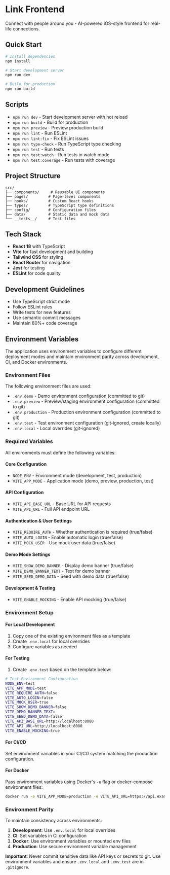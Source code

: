 # Link Frontend

Connect with people around you - AI-powered iOS-style frontend for real-life connections.

## Quick Start

```bash
# Install dependencies
npm install

# Start development server
npm run dev

# Build for production
npm run build
```

## Scripts

- `npm run dev` - Start development server with hot reload
- `npm run build` - Build for production
- `npm run preview` - Preview production build
- `npm run lint` - Run ESLint
- `npm run lint:fix` - Fix ESLint issues
- `npm run type-check` - Run TypeScript type checking
- `npm run test` - Run tests
- `npm run test:watch` - Run tests in watch mode
- `npm run test:coverage` - Run tests with coverage

## Project Structure

```
src/
├── components/     # Reusable UI components
├── pages/         # Page-level components
├── hooks/         # Custom React hooks
├── types/         # TypeScript type definitions
├── config/        # Configuration files
├── data/          # Static data and mock data
└── __tests__/     # Test files
```

## Tech Stack

- **React 18** with TypeScript
- **Vite** for fast development and building
- **Tailwind CSS** for styling
- **React Router** for navigation
- **Jest** for testing
- **ESLint** for code quality

## Development Guidelines

- Use TypeScript strict mode
- Follow ESLint rules
- Write tests for new features
- Use semantic commit messages
- Maintain 80%+ code coverage

## Environment Variables

The application uses environment variables to configure different deployment modes and maintain environment parity across development, CI, and Docker environments.

### Environment Files

The following environment files are used:
- `.env.demo` - Demo environment configuration (committed to git)
- `.env.preview` - Preview/staging environment configuration (committed to git)
- `.env.production` - Production environment configuration (committed to git)
- `.env.test` - Test environment configuration (git-ignored, create locally)
- `.env.local` - Local overrides (git-ignored)

### Required Variables

All environments must define the following variables:

#### Core Configuration
- `NODE_ENV` - Environment mode (development, test, production)
- `VITE_APP_MODE` - Application mode (demo, preview, production, test)

#### API Configuration
- `VITE_API_BASE_URL` - Base URL for API requests
- `VITE_API_URL` - Full API endpoint URL

#### Authentication & User Settings
- `VITE_REQUIRE_AUTH` - Whether authentication is required (true/false)
- `VITE_AUTO_LOGIN` - Enable automatic login (true/false)
- `VITE_MOCK_USER` - Use mock user data (true/false)

#### Demo Mode Settings
- `VITE_SHOW_DEMO_BANNER` - Display demo banner (true/false)
- `VITE_DEMO_BANNER_TEXT` - Text for demo banner
- `VITE_SEED_DEMO_DATA` - Seed with demo data (true/false)

#### Development & Testing
- `VITE_ENABLE_MOCKING` - Enable API mocking (true/false)

### Environment Setup

#### For Local Development
1. Copy one of the existing environment files as a template
2. Create `.env.local` for local overrides
3. Configure variables as needed

#### For Testing
1. Create `.env.test` based on the template below:
```bash
# Test Environment Configuration
NODE_ENV=test
VITE_APP_MODE=test
VITE_REQUIRE_AUTH=false
VITE_AUTO_LOGIN=false
VITE_MOCK_USER=true
VITE_SHOW_DEMO_BANNER=false
VITE_DEMO_BANNER_TEXT=
VITE_SEED_DEMO_DATA=false
VITE_API_BASE_URL=http://localhost:8080
VITE_API_URL=http://localhost:8080
VITE_ENABLE_MOCKING=true
```

#### For CI/CD
Set environment variables in your CI/CD system matching the production configuration.

#### For Docker
Pass environment variables using Docker's `-e` flag or docker-compose environment files:
```bash
docker run -e VITE_APP_MODE=production -e VITE_API_URL=https://api.example.com ...
```

### Environment Parity

To maintain consistency across environments:
1. **Development**: Use `.env.local` for local overrides
2. **CI**: Set variables in CI configuration
3. **Docker**: Use environment variables or mounted env files
4. **Production**: Use secure environment variable management

**Important**: Never commit sensitive data like API keys or secrets to git. Use environment variables and ensure `.env.local` and `.env.test` are in `.gitignore`.
